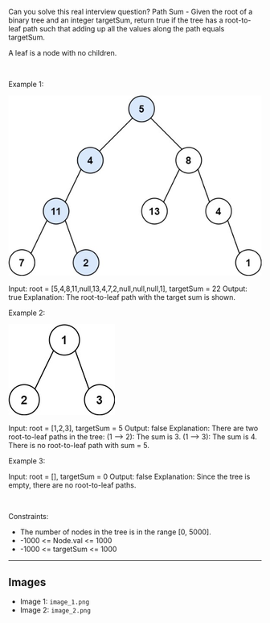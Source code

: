 Can you solve this real interview question? Path Sum - Given the root of a binary tree and an integer targetSum, return true if the tree has a root-to-leaf path such that adding up all the values along the path equals targetSum.

A leaf is a node with no children.

 

Example 1:

![Example 1](./image_1.png)


Input: root = [5,4,8,11,null,13,4,7,2,null,null,null,1], targetSum = 22
Output: true
Explanation: The root-to-leaf path with the target sum is shown.


Example 2:

![Example 2](./image_2.png)


Input: root = [1,2,3], targetSum = 5
Output: false
Explanation: There are two root-to-leaf paths in the tree:
(1 --> 2): The sum is 3.
(1 --> 3): The sum is 4.
There is no root-to-leaf path with sum = 5.


Example 3:


Input: root = [], targetSum = 0
Output: false
Explanation: Since the tree is empty, there are no root-to-leaf paths.


 

Constraints:

 * The number of nodes in the tree is in the range [0, 5000].
 * -1000 <= Node.val <= 1000
 * -1000 <= targetSum <= 1000

---

## Images

- Image 1: `image_1.png`
- Image 2: `image_2.png`
